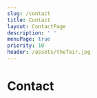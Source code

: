 ```yaml
---
slug: /contact
title: Contact
layout: ContactPage
description: ' '
menuPage: true
priority: 10
header: /assets/thefair.jpg
---
```

# Contact
